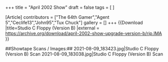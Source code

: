 +++
title = "April 2002 Show"
draft = false
tags = [ ]

[Article]
contributors = ["The 64th Gamer","Agent 5","Ceclife13","John95","Tux Chuck"]
gallery = []
+++
{{Download
|title=Studio C Floppy (Version B)
|external = https://archive.org/download/april-2002-show-upgrade-version-b/rip.IMA
}}

##Showtape Scans / Images:##
<gallery>
2021-08-09_183423.jpg|Studio C Floppy (Version B) Scan
2021-08-09_183038.jpg|Studio C Floppy (Version B) Scan
</gallery>